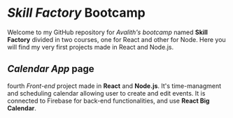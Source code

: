 # *Skill Factory* Bootcamp
Welcome to my GitHub repository for *Avalith's bootcamp* named **Skill Factory** divided in two courses, one for React and other for Node. Here you will find my very first projects made in React and Node.js.
## *Calendar App* page
fourth *Front-end* project made in **React** and **Node.js**.
It's time-managment and scheduling calendar allowing user to create and edit events. It is connected to Firebase for back-end functionalities, and use **React Big Calendar**.
